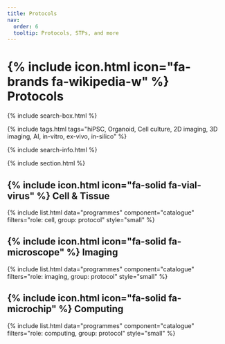 ```yaml
---
title: Protocols
nav:
  order: 6
  tooltip: Protocols, STPs, and more
---
```


# {% include icon.html icon="fa-brands fa-wikipedia-w" %} Protocols

{% include search-box.html %}

{% include tags.html tags="hiPSC, Organoid, Cell culture, 2D imaging, 3D imaging, AI, in-vitro, ex-vivo, in-silico" %}

{% include search-info.html %}

{% include section.html %}

## {% include icon.html icon="fa-solid fa-vial-virus" %} Cell & Tissue

{% include list.html data="programmes" component="catalogue" filters="role: cell, group: protocol" style="small" %}

## {% include icon.html icon="fa-solid fa-microscope" %} Imaging

{% include list.html data="programmes" component="catalogue" filters="role: imaging, group: protocol" style="small" %}

## {% include icon.html icon="fa-solid fa-microchip" %} Computing

{% include list.html data="programmes" component="catalogue" filters="role: computing, group: protocol" style="small" %}
